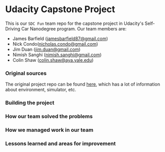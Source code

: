 # Udacity Capstone Project 

This is our `SDC Fun` team repo for the capstone project in Udacity's Self-Driving Car Nanodegree 
program.  Our team members are:

 * James Barfield (jamesbarfield87@gmail.com)
 * Nick Condo(nicholas.condo@gmail.com)
 * Jim Duan (jim.duan@gmail.com)
 * Nimish Sanghi (nimish.sanghi@gmail.com)
 * Colin Shaw (colin.shaw@aya.yale.edu)



### Original sources

The original project repo can be found [here](https://github.com/udacity/CarND-Capstone), 
which has a lot of information about environment, simulator, etc.



### Building the project



### How our team solved the problems



### How we managed work in our team



### Lessons learned and areas for improvement

